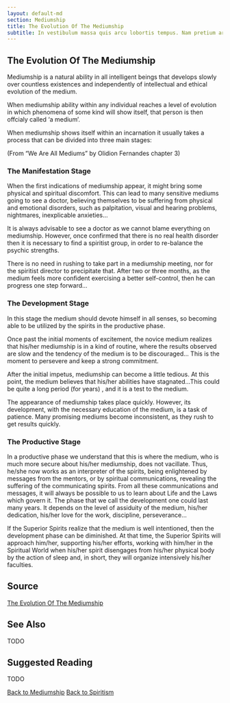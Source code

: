 ```yaml
---
layout: default-md
section: Mediumship
title: The Evolution Of The Mediumship
subtitle: In vestibulum massa quis arcu lobortis tempus. Nam pretium arcu in odio vulputate luctus.
---
```


## The Evolution Of The Mediumship

Mediumship is a natural ability in all intelligent beings that develops slowly over countless existences and independently of intellectual and ethical evolution of the medium.

When mediumship ability within any individual reaches a level of evolution in which phenomena of some kind will show itself, that person is then offcialy called ‘a medium’.

When mediumship shows itself within an incarnation it usually takes a process that can be divided into three main stages:

(From “We Are All Mediums” by Olidion Fernandes chapter 3)

### The Manifestation Stage
When the first indications of mediumship appear, it might bring some physical and spiritual discomfort. This can lead to many sensitive mediums going to see a doctor, believing themselves to be suffering from physical and emotional disorders, such as palpitation, visual and hearing problems, nightmares, inexplicable anxieties…

It is always advisable to see a doctor as we cannot blame everything on mediumship. However, once confirmed that there is no real health disorder then it is necessary to find a spiritist group, in order to re-balance the psychic strengths.

There is no need in rushing to take part in a mediumship meeting, nor for the spiritist director to precipitate that. After two or three months, as the medium feels more confident exercising a better self-control, then he can progress one step forward…

### The Development Stage
In this stage the medium should devote himself in all senses, so becoming able to be utilized by the spirits in the productive phase.

Once past the initial moments of excitement, the novice medium realizes that his/her mediumship is in a kind of routine, where the results observed are slow and the tendency of the medium is to be discouraged… This is the moment to persevere and keep a strong commitment.

After the initial impetus, mediumship can become a little tedious. At this point, the medium believes that his/her abilities have stagnated…This could be quite a long period (for years) , and it is a test to the medium.

The appearance of mediumship takes place quickly. However, its development, with the necessary education of the medium, is a task of patience. Many promising mediums become inconsistent, as they rush to get results quickly.

### The Productive Stage
In a productive phase we understand that this is where the medium, who is much more secure about his/her mediumship, does not vacillate. Thus, he/she now works as an interpreter of the spirits, being enlightened by messages from the mentors, or by spiritual communications, revealing the suffering of the communicating spirits. From all these communications and messages, it will always be possible to us to learn about Life and the Laws which govern it. The phase that we call the development one could last many years. It depends on the level of assiduity of the medium, his/her dedication, his/her love for the work, discipline, perseverance…

If the Superior Spirits realize that the medium is well intentioned, then the development phase can be diminished. At that time, the Superior Spirits will approach him/her, supporting his/her efforts, working with him/her in the Spiritual World when his/her spirit disengages from his/her physical body by the action of sleep and, in short, they will organize intensively his/her faculties.


## Source
[The Evolution Of The Mediumship](http://www.sgny.org/spiritism-guide/mediumship/mediumship-evolution/)

## See Also
TODO


## Suggested Reading
TODO



<a href="/spiritism/mediumship" class="button">Back to Mediumship</a>
<a href="/spiritism/" class="button">Back to Spiritism</a>


